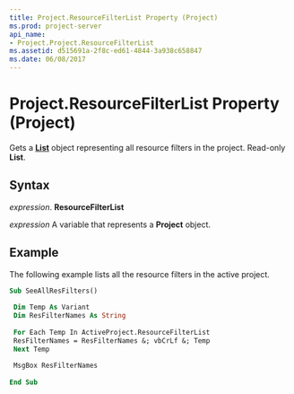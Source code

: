 ```yaml
---
title: Project.ResourceFilterList Property (Project)
ms.prod: project-server
api_name:
- Project.Project.ResourceFilterList
ms.assetid: d515691a-2f8c-ed61-4844-3a938c658847
ms.date: 06/08/2017
---
```



# Project.ResourceFilterList Property (Project)

Gets a  **[List](Project.List.md)** object representing all resource filters in the project. Read-only **List**.


## Syntax

 _expression_. **ResourceFilterList**

 _expression_ A variable that represents a **Project** object.


## Example

The following example lists all the resource filters in the active project.


```vb
Sub SeeAllResFilters() 
 
 Dim Temp As Variant 
 Dim ResFilterNames As String 
 
 For Each Temp In ActiveProject.ResourceFilterList 
 ResFilterNames = ResFilterNames &; vbCrLf &; Temp 
 Next Temp 
 
 MsgBox ResFilterNames 
 
End Sub
```


